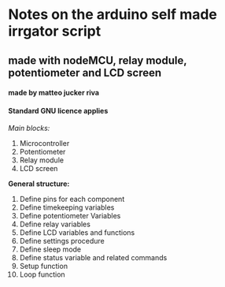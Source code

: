 
# Notes on the arduino self made irrgator script 
## made with nodeMCU, relay module, potentiometer and LCD screen

#### made by matteo jucker riva
#### Standard GNU licence applies

*Main blocks:*

1. Microcontroller
2. Potentiometer
3. Relay module
4. LCD screen

**General structure:**  

 1. Define pins for each component  
 2. Define timekeeping variables    
 3. Define potentiometer Variables  
 4. Define relay variables  
 5. Define LCD variables and functions  
 6. Define settings procedure   
 7. Define sleep mode   
 8. Define status variable and related commands  
 9. Setup function  
 10. Loop function  




